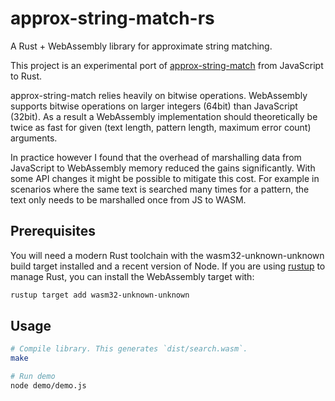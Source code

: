 # approx-string-match-rs

A Rust + WebAssembly library for approximate string matching.

This project is an experimental port of
[approx-string-match](https://github.com/robertknight/approx-string-match-js)
from JavaScript to Rust.

approx-string-match relies heavily on bitwise operations. WebAssembly supports
bitwise operations on larger integers (64bit) than JavaScript (32bit). As a
result a WebAssembly implementation should theoretically be twice as fast for
given (text length, pattern length, maximum error count) arguments.

In practice however I found that the overhead of marshalling data from
JavaScript to WebAssembly memory reduced the gains significantly. With some API
changes it might be possible to mitigate this cost. For example in scenarios
where the same text is searched many times for a pattern, the text only needs
to be marshalled once from JS to WASM.

## Prerequisites

You will need a modern Rust toolchain with the wasm32-unknown-unknown build
target installed and a recent version of Node. If you are using
[rustup](https://www.rust-lang.org/tools/install) to manage Rust, you can
install the WebAssembly target with:

```sh
rustup target add wasm32-unknown-unknown
```

## Usage

```sh
# Compile library. This generates `dist/search.wasm`.
make

# Run demo
node demo/demo.js
```

